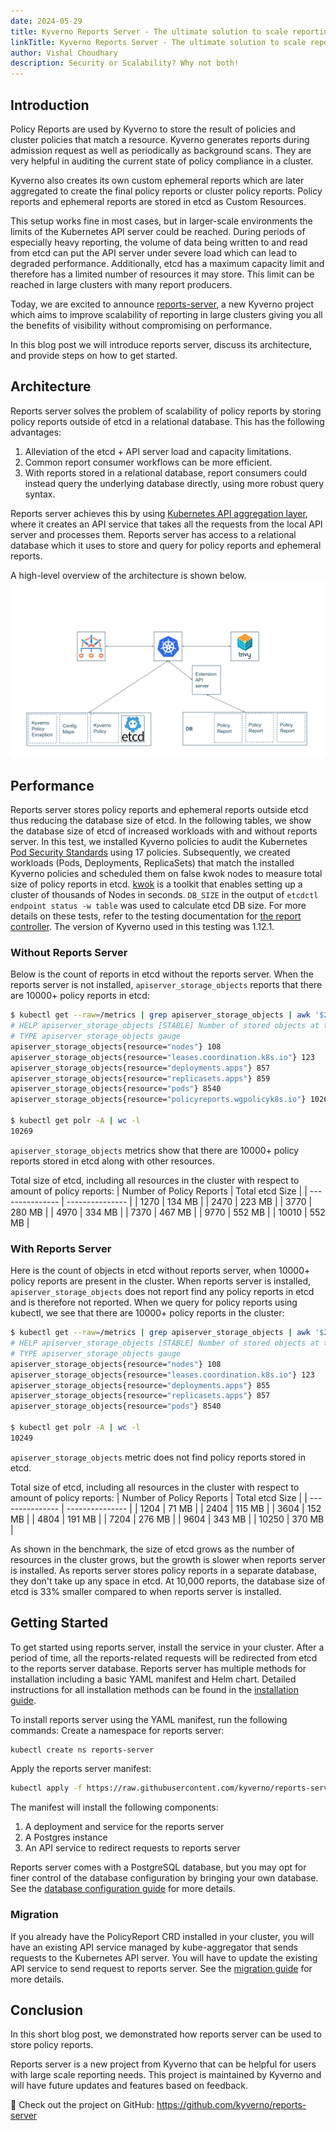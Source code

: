 ```yaml
---
date: 2024-05-29
title: Kyverno Reports Server - The ultimate solution to scale reporting
linkTitle: Kyverno Reports Server - The ultimate solution to scale reporting
author: Vishal Choudhary
description: Security or Scalability? Why not both!
---
```


## Introduction

Policy Reports are used by Kyverno to store the result of policies and cluster policies that match a resource. Kyverno generates reports during admission request as well as periodically as background scans. They are very helpful in auditing the current state of policy compliance in a cluster.

Kyverno also creates its own custom ephemeral reports which are later aggregated to create the final policy reports or cluster policy reports. Policy reports and ephemeral reports are stored in etcd as Custom Resources. 

This setup works fine in most cases, but in larger-scale environments the limits of the Kubernetes API server could be reached. During periods of especially heavy reporting, the volume of data being written to and read from etcd can put the API server under severe load which can lead to degraded performance. Additionally, etcd has a maximum capacity limit and therefore has a limited number of resources it may store. This limit can be reached in large clusters with many report producers.

Today, we are excited to announce [reports-server](https://github.com/kyverno/reports-server), a new Kyverno project which aims to improve scalability of reporting in large clusters giving you all the benefits of visibility without compromising on performance.

In this blog post we will introduce reports server, discuss its architecture, and provide steps on how to get started.

## Architecture

Reports server solves the problem of scalability of policy reports by storing policy reports outside of etcd in a relational database. This has the following advantages:

1. Alleviation of the etcd + API server load and capacity limitations.
2. Common report consumer workflows can be more efficient.
3. With reports stored in a relational database, report consumers could instead query the underlying database directly, using more robust query syntax.

Reports server achieves this by using [Kubernetes API aggregation layer](https://kubernetes.io/docs/concepts/extend-kubernetes/api-extension/apiserver-aggregation/), where it creates an API service that takes all the requests from the local API server and processes them. Reports server has access to a relational database which it uses to store and query for policy reports and ephemeral reports.

A high-level overview of the architecture is shown below.
![Architecture](./architecture.svg)

## Performance

Reports server stores policy reports and ephemeral reports outside etcd thus reducing the database size of etcd. In the following tables, we show the database size of etcd of increased workloads with and without reports server. In this test, we installed Kyverno policies to audit the Kubernetes [Pod Security Standards](https://kubernetes.io/docs/concepts/security/pod-security-standards/) using 17 policies. Subsequently, we created workloads (Pods, Deployments, ReplicaSets) that match the installed Kyverno policies and scheduled them on false kwok nodes to measure total size of policy reports in etcd. [kwok](https://kwok.sigs.k8s.io/) is a toolkit that enables setting up a cluster of thousands of Nodes in seconds. `DB_SIZE` in the output of `etcdctl endpoint status -w table` was used to calculate etcd DB size. For more details on these tests, refer to the testing documentation for [the report controller](https://github.com/kyverno/kyverno/tree/main/docs/perf-testing). The version of Kyverno used in this testing was 1.12.1. 

### Without Reports Server

Below is the count of reports in etcd without the reports server. When the reports server is not installed, `apiserver_storage_objects` reports that there are 10000+ policy reports in etcd:

```bash
$ kubectl get --raw=/metrics | grep apiserver_storage_objects | awk '$2>100' |sort -g -k 2
# HELP apiserver_storage_objects [STABLE] Number of stored objects at the time of last check split by kind.
# TYPE apiserver_storage_objects gauge
apiserver_storage_objects{resource="nodes"} 108
apiserver_storage_objects{resource="leases.coordination.k8s.io"} 123
apiserver_storage_objects{resource="deployments.apps"} 857
apiserver_storage_objects{resource="replicasets.apps"} 859
apiserver_storage_objects{resource="pods"} 8540
apiserver_storage_objects{resource="policyreports.wgpolicyk8s.io"} 10268

$ kubectl get polr -A | wc -l
10269
```
`apiserver_storage_objects` metrics show that there are 10000+ policy reports stored in etcd along with other resources.

Total size of etcd, including all resources in the cluster with respect to amount of policy reports:
| Number of Policy Reports | Total etcd Size |
| --------------- | --------------- |
| 1270            | 134 MB          |
| 2470            | 223 MB          |
| 3770            | 280 MB          |
| 4970            | 334 MB          |
| 7370            | 467 MB          |
| 9770            | 552 MB          |
| 10010           | 552 MB          |

### With Reports Server

Here is the count of objects in etcd without reports server, when 10000+ policy reports are present in the cluster. When reports server is installed, `apiserver_storage_objects` does not report find any policy reports in etcd and is therefore not reported. When we query for policy reports using kubectl, we see that there are 10000+ policy reports in the cluster:

```bash
$ kubectl get --raw=/metrics | grep apiserver_storage_objects | awk '$2>100' |sort -g -k 2
# HELP apiserver_storage_objects [STABLE] Number of stored objects at the time of last check split by kind.
# TYPE apiserver_storage_objects gauge
apiserver_storage_objects{resource="nodes"} 108
apiserver_storage_objects{resource="leases.coordination.k8s.io"} 123
apiserver_storage_objects{resource="deployments.apps"} 855
apiserver_storage_objects{resource="replicasets.apps"} 857
apiserver_storage_objects{resource="pods"} 8540

$ kubectl get polr -A | wc -l
10249
```
`apiserver_storage_objects` metric does not find policy reports stored in etcd.

Total size of etcd, including all resources in the cluster with respect to amount of policy reports:
| Number of Policy Reports | Total etcd Size |
| --------------- | --------------- |
| 1204            | 71 MB           |
| 2404            | 115 MB          |
| 3604            | 152 MB          |
| 4804            | 191 MB          |
| 7204            | 276 MB          |
| 9604            | 343 MB          |
| 10250           | 370 MB          |

As shown in the benchmark, the size of etcd grows as the number of resources in the cluster grows, but the growth is slower when reports server is installed. As reports server stores policy reports in a separate database, they don't take up any space in etcd. At 10,000 reports, the database size of etcd is 33% smaller compared to when reports server is installed.

## Getting Started

To get started using reports server, install the service in your cluster. After a period of time, all the reports-related requests will be redirected from etcd to the reports server database. Reports server has multiple methods for installation including a basic YAML manifest and Helm chart. Detailed instructions for all installation methods can be found in the [installation guide](https://github.com/kyverno/reports-server/blob/main/docs/INSTALL.md).

To install reports server using the YAML manifest, run the following commands:
Create a namespace for reports server:
```bash
kubectl create ns reports-server
```
Apply the reports server manifest:
```bash
kubectl apply -f https://raw.githubusercontent.com/kyverno/reports-server/main/config/install.yaml
```

The manifest will install the following components:
1. A deployment and service for the reports server
2. A Postgres instance
3. An API service to redirect requests to reports server

Reports server comes with a PostgreSQL database, but you may opt for finer control of the database configuration by bringing your own database. See the [database configuration guide](https://github.com/kyverno/reports-server/blob/main/docs/DBCONFIG.md) for more details.

### Migration

If you already have the PolicyReport CRD installed in your cluster, you will have an existing API service managed by kube-aggregator that sends requests to the Kubernetes API server. You will have to update the existing API service to send request to reports server. See the [migration guide](https://github.com/kyverno/reports-server/blob/main/docs/MIGRATION.md) for more details.

## Conclusion

In this short blog post, we demonstrated how reports server can be used to store policy reports.

Reports server is a new project from Kyverno that can be helpful for users with large scale reporting needs. This project is maintained by Kyverno and will have future updates and features based on feedback.

🔗 Check out the project on GitHub: https://github.com/kyverno/reports-server


